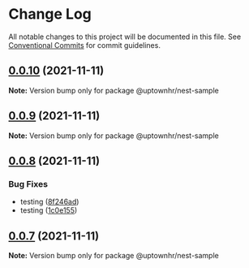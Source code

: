 # Change Log

All notable changes to this project will be documented in this file.
See [Conventional Commits](https://conventionalcommits.org) for commit guidelines.

## [0.0.10](https://github.com/uptownhr/lerna-test/compare/@uptownhr/nest-sample@0.0.9...@uptownhr/nest-sample@0.0.10) (2021-11-11)

**Note:** Version bump only for package @uptownhr/nest-sample





## [0.0.9](https://github.com/uptownhr/lerna-test/compare/@uptownhr/nest-sample@0.0.8...@uptownhr/nest-sample@0.0.9) (2021-11-11)

**Note:** Version bump only for package @uptownhr/nest-sample





## [0.0.8](https://github.com/uptownhr/lerna-test/compare/@uptownhr/nest-sample@0.0.7...@uptownhr/nest-sample@0.0.8) (2021-11-11)


### Bug Fixes

* testing ([8f246ad](https://github.com/uptownhr/lerna-test/commit/8f246ad2d9664c705a3f107b98096af3f3e500af))
* testing ([1c0e155](https://github.com/uptownhr/lerna-test/commit/1c0e15591d0b3575cea8c8fda9270d1ed2b0d5a8))





## [0.0.7](https://github.com/uptownhr/lerna-test/compare/@uptownhr/nest-sample@0.0.6...@uptownhr/nest-sample@0.0.7) (2021-11-11)

**Note:** Version bump only for package @uptownhr/nest-sample
